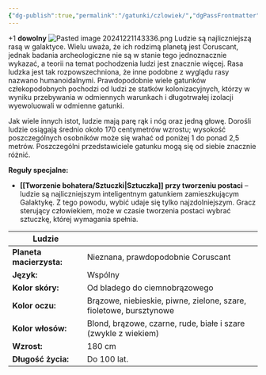 ```yaml
---
{"dg-publish":true,"permalink":"/gatunki/czlowiek/","dgPassFrontmatter":true}
---
```


+1 **dowolny**
![Pasted image 20241221143336.png](/img/user/Obrazy/Pasted%20image%2020241221143336.png)
Ludzie są najliczniejszą rasą w galaktyce. Wielu uważa, że ich rodzimą planetą jest Coruscant, jednak badania archeologiczne nie są w stanie tego jednoznacznie wykazać, a teorii na temat pochodzenia ludzi jest znacznie więcej. Rasa ludzka jest tak rozpowszechniona, że inne podobne z wyglądu rasy nazwano humanoidalnymi. Prawdopodobnie wiele gatunków człekopodobnych pochodzi od ludzi ze statków kolonizacyjnych, którzy w wyniku przebywania w odmiennych warunkach i długotrwałej izolacji wyewoluowali w odmienne gatunki.

Jak wiele innych istot, ludzie mają parę rąk i nóg oraz jedną głowę. Dorośli ludzie osiągają średnio około 170 centymetrów wzrostu; wysokość poszczególnych osobników może się wahać od poniżej 1 do ponad 2,5 metrów. Poszczególni przedstawiciele gatunku mogą się od siebie znacznie różnić.

**Reguły specjalne:**

- **[[Tworzenie bohatera/Sztuczki\|Sztuczka]] przy tworzeniu postaci** – ludzie są najliczniejszym inteligentnym gatunkiem zamieszkującym Galaktykę. Z tego powodu, wybić udaje się tylko najzdolniejszym. Gracz sterujący człowiekiem, może w czasie tworzenia postaci wybrać sztuczkę, której wymagania spełnia.

| **Ludzie**               |                                                                    |
| ------------------------ | ------------------------------------------------------------------ |
| **Planeta macierzysta:** | Nieznana, prawdopodobnie Coruscant                                 |
| **Język:**               | Wspólny                                                            |
| **Kolor skóry:**         | Od bladego do ciemnobrązowego                                      |
| **Kolor oczu:**          | Brązowe, niebieskie, piwne, zielone, szare, fioletowe, bursztynowe |
| **Kolor włosów:**        | Blond, brązowe, czarne, rude, białe i szare (zwykle z wiekiem)     |
| **Wzrost:**              | 180 cm                                                             |
| **Długość życia:**       | Do 100 lat.                                                        |
